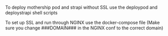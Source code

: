 To deploy mothership pod and strapi without SSL use the deploypod and deploystrapi shell scripts

To set up SSL and run through NGINX use the docker-compose file (Make sure you change ###DOMAIN### in the NGINX conf to the correct domain)
